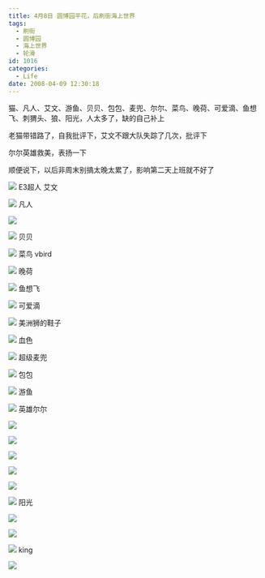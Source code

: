 ```yaml
---
title: 4月8日 圆博园平花，后刷街海上世界
tags:
  - 刷街
  - 圆博园
  - 海上世界
  - 轮滑
id: 1016
categories:
  - Life
date: 2008-04-09 12:30:18
---
```


猫、凡人、艾文、游鱼、贝贝、包包、麦兜、尔尔、菜鸟、晚荷、可爱滴、鱼想飞、刺猬头、狼、阳光，人太多了，缺的自己补上 

老猫带错路了，自我批评下，艾文不跟大队失踪了几次，批评下 

尔尔英雄救美，表扬一下 

顺便说下，以后非周末别搞太晚太累了，影响第二天上班就不好了 

![](/images/2008/04/09_09_123018_9791.jpg) 
E3超人 艾文 

![](/images/2008/04/09_09_123018_0_9792.jpg) 
凡人 

![](/images/2008/04/09_09_123018_1_9793.jpg) 

![](/images/2008/04/09_09_123206_9794.jpg) 
贝贝 

![](/images/2008/04/09_09_123018_2_9795.jpg) 
菜鸟 vbird 

![](/images/2008/04/09_09_123018_3_9796.jpg) 
晚荷 

![](/images/2008/04/09_09_123018_4_9797.jpg) 
鱼想飞 

![](/images/2008/04/09_09_123018_5_9798.jpg) 
可爱滴 

![](/images/2008/04/09_09_123018_6_9799.jpg) 
美洲狮的鞋子 

![](/images/2008/04/09_09_123018_7_9800.jpg) 
血色 

![](/images/2008/04/09_09_123018_8_9801.jpg) 
超级麦兜 

![](/images/2008/04/09_09_123018_9_9802.jpg) 
包包 

![](/images/2008/04/09_09_123018_10_9803.jpg) 
游鱼 

![](/images/2008/04/09_09_123018_11_9804.jpg) 
英雄尔尔 

![](/images/2008/04/09_09_123018_12_9805.jpg) 

![](/images/2008/04/09_09_123018_13_9806.jpg) 

![](/images/2008/04/09_09_123018_14_9807.jpg) 

![](/images/2008/04/09_09_123018_15_9808.jpg) 

![](/images/2008/04/09_09_123018_16_9809.jpg) 

![](/images/2008/04/09_09_123018_17_9810.jpg) 
阳光 

![](/images/2008/04/09_09_123018_18_9811.jpg) 

![](/images/2008/04/09_09_123018_19_9812.jpg) 

![](/images/2008/04/09_09_123018_20_9813.jpg) 
king 

![](/images/2008/04/09_09_123503_9814.jpg)
